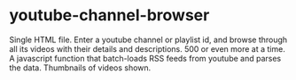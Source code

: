 # youtube-channel-browser
Single HTML file. Enter a youtube channel or playlist id, and browse through all its videos with their details and descriptions. 500 or even more at a time. A javascript function that batch-loads RSS feeds from youtube and parses the data. Thumbnails of videos shown.
